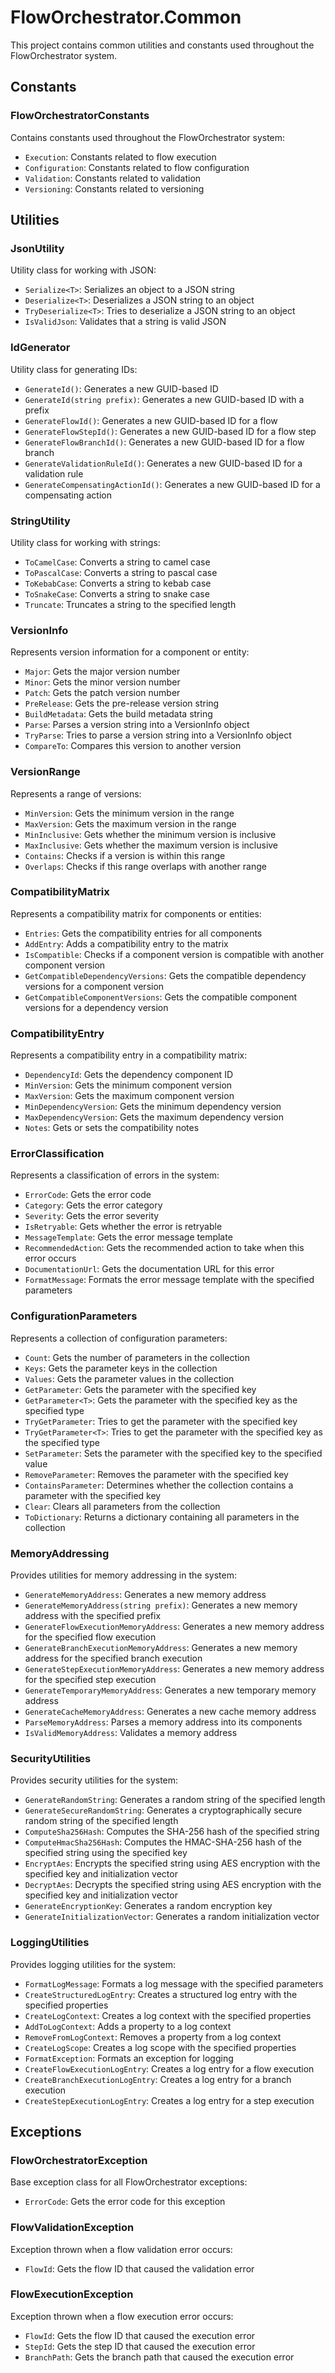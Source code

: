 # FlowOrchestrator.Common

This project contains common utilities and constants used throughout the FlowOrchestrator system.

## Constants

### FlowOrchestratorConstants

Contains constants used throughout the FlowOrchestrator system:

- `Execution`: Constants related to flow execution
- `Configuration`: Constants related to flow configuration
- `Validation`: Constants related to validation
- `Versioning`: Constants related to versioning

## Utilities

### JsonUtility

Utility class for working with JSON:

- `Serialize<T>`: Serializes an object to a JSON string
- `Deserialize<T>`: Deserializes a JSON string to an object
- `TryDeserialize<T>`: Tries to deserialize a JSON string to an object
- `IsValidJson`: Validates that a string is valid JSON

### IdGenerator

Utility class for generating IDs:

- `GenerateId()`: Generates a new GUID-based ID
- `GenerateId(string prefix)`: Generates a new GUID-based ID with a prefix
- `GenerateFlowId()`: Generates a new GUID-based ID for a flow
- `GenerateFlowStepId()`: Generates a new GUID-based ID for a flow step
- `GenerateFlowBranchId()`: Generates a new GUID-based ID for a flow branch
- `GenerateValidationRuleId()`: Generates a new GUID-based ID for a validation rule
- `GenerateCompensatingActionId()`: Generates a new GUID-based ID for a compensating action

### StringUtility

Utility class for working with strings:

- `ToCamelCase`: Converts a string to camel case
- `ToPascalCase`: Converts a string to pascal case
- `ToKebabCase`: Converts a string to kebab case
- `ToSnakeCase`: Converts a string to snake case
- `Truncate`: Truncates a string to the specified length

### VersionInfo

Represents version information for a component or entity:

- `Major`: Gets the major version number
- `Minor`: Gets the minor version number
- `Patch`: Gets the patch version number
- `PreRelease`: Gets the pre-release version string
- `BuildMetadata`: Gets the build metadata string
- `Parse`: Parses a version string into a VersionInfo object
- `TryParse`: Tries to parse a version string into a VersionInfo object
- `CompareTo`: Compares this version to another version

### VersionRange

Represents a range of versions:

- `MinVersion`: Gets the minimum version in the range
- `MaxVersion`: Gets the maximum version in the range
- `MinInclusive`: Gets whether the minimum version is inclusive
- `MaxInclusive`: Gets whether the maximum version is inclusive
- `Contains`: Checks if a version is within this range
- `Overlaps`: Checks if this range overlaps with another range

### CompatibilityMatrix

Represents a compatibility matrix for components or entities:

- `Entries`: Gets the compatibility entries for all components
- `AddEntry`: Adds a compatibility entry to the matrix
- `IsCompatible`: Checks if a component version is compatible with another component version
- `GetCompatibleDependencyVersions`: Gets the compatible dependency versions for a component version
- `GetCompatibleComponentVersions`: Gets the compatible component versions for a dependency version

### CompatibilityEntry

Represents a compatibility entry in a compatibility matrix:

- `DependencyId`: Gets the dependency component ID
- `MinVersion`: Gets the minimum component version
- `MaxVersion`: Gets the maximum component version
- `MinDependencyVersion`: Gets the minimum dependency version
- `MaxDependencyVersion`: Gets the maximum dependency version
- `Notes`: Gets or sets the compatibility notes

### ErrorClassification

Represents a classification of errors in the system:

- `ErrorCode`: Gets the error code
- `Category`: Gets the error category
- `Severity`: Gets the error severity
- `IsRetryable`: Gets whether the error is retryable
- `MessageTemplate`: Gets the error message template
- `RecommendedAction`: Gets the recommended action to take when this error occurs
- `DocumentationUrl`: Gets the documentation URL for this error
- `FormatMessage`: Formats the error message template with the specified parameters

### ConfigurationParameters

Represents a collection of configuration parameters:

- `Count`: Gets the number of parameters in the collection
- `Keys`: Gets the parameter keys in the collection
- `Values`: Gets the parameter values in the collection
- `GetParameter`: Gets the parameter with the specified key
- `GetParameter<T>`: Gets the parameter with the specified key as the specified type
- `TryGetParameter`: Tries to get the parameter with the specified key
- `TryGetParameter<T>`: Tries to get the parameter with the specified key as the specified type
- `SetParameter`: Sets the parameter with the specified key to the specified value
- `RemoveParameter`: Removes the parameter with the specified key
- `ContainsParameter`: Determines whether the collection contains a parameter with the specified key
- `Clear`: Clears all parameters from the collection
- `ToDictionary`: Returns a dictionary containing all parameters in the collection

### MemoryAddressing

Provides utilities for memory addressing in the system:

- `GenerateMemoryAddress`: Generates a new memory address
- `GenerateMemoryAddress(string prefix)`: Generates a new memory address with the specified prefix
- `GenerateFlowExecutionMemoryAddress`: Generates a new memory address for the specified flow execution
- `GenerateBranchExecutionMemoryAddress`: Generates a new memory address for the specified branch execution
- `GenerateStepExecutionMemoryAddress`: Generates a new memory address for the specified step execution
- `GenerateTemporaryMemoryAddress`: Generates a new temporary memory address
- `GenerateCacheMemoryAddress`: Generates a new cache memory address
- `ParseMemoryAddress`: Parses a memory address into its components
- `IsValidMemoryAddress`: Validates a memory address

### SecurityUtilities

Provides security utilities for the system:

- `GenerateRandomString`: Generates a random string of the specified length
- `GenerateSecureRandomString`: Generates a cryptographically secure random string of the specified length
- `ComputeSha256Hash`: Computes the SHA-256 hash of the specified string
- `ComputeHmacSha256Hash`: Computes the HMAC-SHA-256 hash of the specified string using the specified key
- `EncryptAes`: Encrypts the specified string using AES encryption with the specified key and initialization vector
- `DecryptAes`: Decrypts the specified string using AES encryption with the specified key and initialization vector
- `GenerateEncryptionKey`: Generates a random encryption key
- `GenerateInitializationVector`: Generates a random initialization vector

### LoggingUtilities

Provides logging utilities for the system:

- `FormatLogMessage`: Formats a log message with the specified parameters
- `CreateStructuredLogEntry`: Creates a structured log entry with the specified properties
- `CreateLogContext`: Creates a log context with the specified properties
- `AddToLogContext`: Adds a property to a log context
- `RemoveFromLogContext`: Removes a property from a log context
- `CreateLogScope`: Creates a log scope with the specified properties
- `FormatException`: Formats an exception for logging
- `CreateFlowExecutionLogEntry`: Creates a log entry for a flow execution
- `CreateBranchExecutionLogEntry`: Creates a log entry for a branch execution
- `CreateStepExecutionLogEntry`: Creates a log entry for a step execution

## Exceptions

### FlowOrchestratorException

Base exception class for all FlowOrchestrator exceptions:

- `ErrorCode`: Gets the error code for this exception

### FlowValidationException

Exception thrown when a flow validation error occurs:

- `FlowId`: Gets the flow ID that caused the validation error

### FlowExecutionException

Exception thrown when a flow execution error occurs:

- `FlowId`: Gets the flow ID that caused the execution error
- `StepId`: Gets the step ID that caused the execution error
- `BranchPath`: Gets the branch path that caused the execution error

